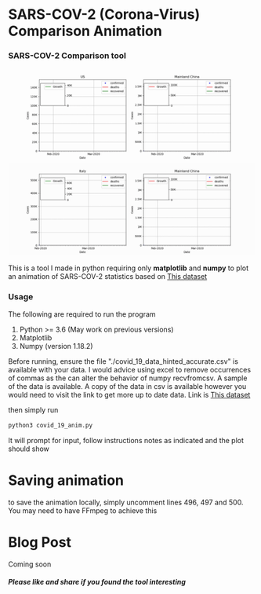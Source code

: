 
# SARS-COV-2 (Corona-Virus) Comparison Animation
### SARS-COV-2 Comparison tool

![plotex](./index.gif)
![plotex2](./index-2.gif)

This is a tool I made in python requiring only **matplotlib** and **numpy** to plot an animation of SARS-COV-2 statistics based on
[This dataset](https://www.kaggle.com/sudalairajkumar/novel-corona-virus-2019-dataset/data#covid_19_data.csv)

### Usage
The following are required to run the program
1. Python >= 3.6 (May work on previous versions)
2. Matplotlib
3. Numpy (version 1.18.2)

Before running, ensure the file "./covid_19_data_hinted_accurate.csv" is available with your data. I would advice using excel to 
remove occurrences of commas as the can alter the behavior of numpy recvfromcsv. A sample of the data is available. A copy of the
data in csv is available however you would need to visit the link to get more up to date data.
Link is [This dataset](https://www.kaggle.com/sudalairajkumar/novel-corona-virus-2019-dataset/data#covid_19_data.csv)

then simply run

```bash
python3 covid_19_anim.py
```
It will prompt for input, follow instructions notes as indicated and the plot should show

# Saving animation

to save the animation locally, simply uncomment lines 496, 497 and 500. You may need to have FFmpeg to achieve this

# Blog Post
Coming soon

##### Please like and share if you found the tool interesting
